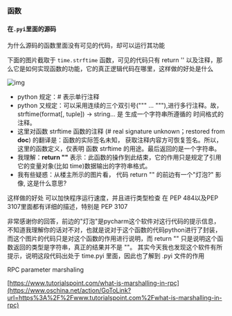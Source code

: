 ### 函数

#### 在`.pyi`里面的源码

为什么源码的函数里面没有可见的代码，却可以运行其功能

下面的图片截取于 `time.strftime` 函数，可见的代码只有 return '' 以及注释，那么它是如何实现函数的功能，它的真正逻辑代码在哪里，这样做的好处是什么

![img](https://oscimg.oschina.net/oscnet/up-c9274ecbe5be0dfa198f7e80e409d7b6562.png)

- python 规定：# 表示单行注释
- python 又规定：可以采用连续的三个双引号(""" ...  """),进行多行注释。故，strftime(format[, tuple]) -> string... 是 生成一个字符串所遵循的 时间格式的注释。 
- 这里对函数 strftime 函数的注释 (# real signature unknown；restored from __doc__) 的翻译是：函数的实际签名未知， 获取注释内容方可恢复签名。所以，这里的函数定义，仅表明 函数 strftime 的用途。最后返回的是一个字符串。
- 我理解：**return ""** 表示：此函数的操作到此结束，它的作用只是规定了引用它的变量对象(比如 time)数据输出的字符串格式。
- 我有些疑惑：从楼主所示的图片看， 代码 return "" 的前边有一个"灯泡?" 影像, 这是什么意思?

这样做的好处 可以加快程序运行速度，并且进行类型检查 在 PEP 484以及PEP 3107里面都有详细的描述，特别是 PEP 3107

非常感谢你的回答，前边的"灯泡"是pycharm这个软件对这行代码的提示信息，不知道我理解你的话对不对，也就是说对于这个函数的代码python进行了封装，而这个图片的代码只是对这个函数的作用进行说明，而 return "" 只是说明这个函数返回的类型是字符串，真正的结果并不是 ""。 其实今天我也发现这个软件有所提示，说明这段代码出处于 time.pyi 里面，因此也了解到 .pyi 文件的作用

RPC parameter marshaling

[https://www.tutorialspoint.com/what-is-marshalling-in-rpc](https://www.oschina.net/action/GoToLink?url=https%3A%2F%2Fwww.tutorialspoint.com%2Fwhat-is-marshalling-in-rpc)